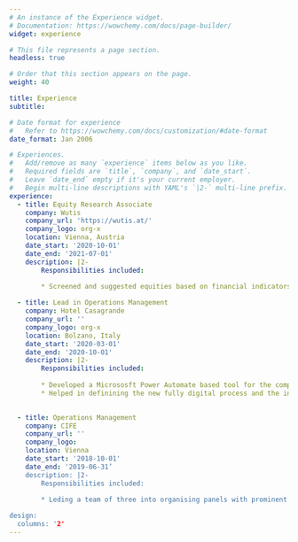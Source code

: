 ```yaml
---
# An instance of the Experience widget.
# Documentation: https://wowchemy.com/docs/page-builder/
widget: experience

# This file represents a page section.
headless: true

# Order that this section appears on the page.
weight: 40

title: Experience
subtitle:

# Date format for experience
#   Refer to https://wowchemy.com/docs/customization/#date-format
date_format: Jan 2006

# Experiences.
#   Add/remove as many `experience` items below as you like.
#   Required fields are `title`, `company`, and `date_start`.
#   Leave `date_end` empty if it's your current employer.
#   Begin multi-line descriptions with YAML's `|2-` multi-line prefix.
experience:
  - title: Equity Research Associate
    company: Wutis
    company_url: 'https://wutis.at/'
    company_logo: org-x
    location: Vienna, Austria
    date_start: '2020-10-01'
    date_end: '2021-07-01'
    description: |2-
        Responsibilities included:
        
        * Screened and suggested equities based on financial indicators for a €6b ESG fund of Erste Bank Group,largest Austrian bank, gaining exposure to different companies spanning 3 sectors. Participated and won McKinsey pitching competitions for equity reports evaluated according to the official CFA.

  - title: Lead in Operations Management
    company: Hotel Casagrande
    company_url: ''
    company_logo: org-x
    location: Bolzano, Italy
    date_start: '2020-03-01'
    date_end: '2020-10-01'
    description: |2- 
        Responsibilities included:
     
        * Developed a Micrososft Power Automate based tool for the company to track Product Returns
        * Helped in definining the new fully digital process and the information flow between teams

     
  - title: Operations Management
    company: CIFE
    company_url: ''
    company_logo: 
    location: Vienna
    date_start: '2018-10-01'
    date_end: '2019-06-31’
    description: |2-
        Responsibilities included:
        
        * Leding a team of three into organising panels with prominent figures of the European Institutions such as the High Representative of the EU for Foreign Affairs and the Minister of Foreign Affairs of Vatican City

design:
  columns: '2'
---
```

